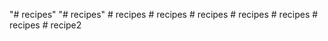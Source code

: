 "# recipes" 
"# recipes" 
#   r e c i p e s  
 #   r e c i p e s  
 #   r e c i p e s  
 #   r e c i p e s  
 #   r e c i p e s  
 #   r e c i p e s  
 #   r e c i p e 2  
 